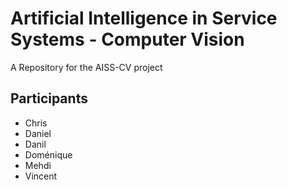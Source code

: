 # Artificial Intelligence in Service Systems - Computer Vision
A Repository for the AISS-CV project 

## Participants

- Chris
- Daniel
- Danil
- Doménique
- Mehdi
- Vincent
